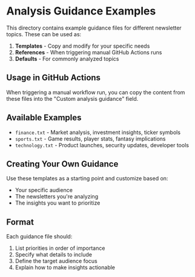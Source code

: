 # Analysis Guidance Examples

This directory contains example guidance files for different newsletter topics. These can be used as:

1. **Templates** - Copy and modify for your specific needs
2. **References** - When triggering manual GitHub Actions runs
3. **Defaults** - For commonly analyzed topics

## Usage in GitHub Actions

When triggering a manual workflow run, you can copy the content from these files into the "Custom analysis guidance" field.

## Available Examples

- `finance.txt` - Market analysis, investment insights, ticker symbols
- `sports.txt` - Game results, player stats, fantasy implications  
- `technology.txt` - Product launches, security updates, developer tools

## Creating Your Own Guidance

Use these templates as a starting point and customize based on:
- Your specific audience
- The newsletters you're analyzing
- The insights you want to prioritize

## Format

Each guidance file should:
1. List priorities in order of importance
2. Specify what details to include
3. Define the target audience focus
4. Explain how to make insights actionable